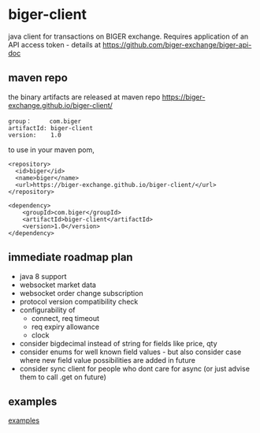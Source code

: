 # biger-client
java client for transactions on BIGER exchange.
Requires application of an API access token - details at https://github.com/biger-exchange/biger-api-doc

## maven repo
the binary artifacts are released at maven repo https://biger-exchange.github.io/biger-client/
```
group：     com.biger
artifactId: biger-client
version:    1.0
```
to use in your maven pom, 
```
<repository>
  <id>biger</id>
  <name>biger</name>
  <url>https://biger-exchange.github.io/biger-client/</url>
</repository>

<dependency>
    <groupId>com.biger</groupId>
    <artifactId>biger-client</artifactId>
    <version>1.0</version>
</dependency>
```

## immediate roadmap plan
* java 8 support
* websocket market data
* websocket order change subscription
* protocol version compatibility check
* configurability of 
  - connect, req timeout
  - req expiry allowance
  - clock
* consider bigdecimal instead of string for fields like price, qty
* consider enums for well known field values - but also consider case where new field value possibilities are added in future
* consider sync client for people who dont care for async (or just advise them to call .get on future)

## examples
[examples](src/main/java/com/biger/client/example)
